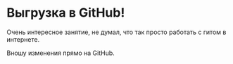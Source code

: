 # Выгрузка в GitHub!

Очень интересное занятие, не думал, что так просто работать с гитом в интернете.

Вношу изменения прямо на GitHub.
